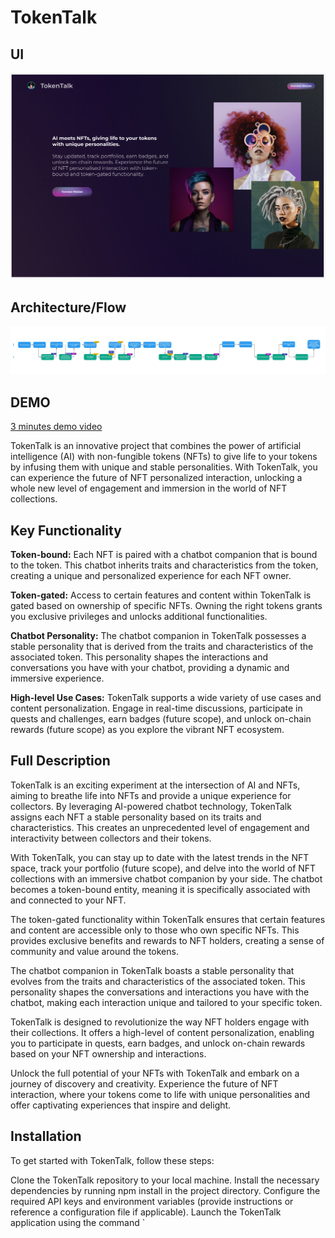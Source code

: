# TokenTalk

## UI

![](docs/nft-charcater-ui.png)

## Architecture/Flow

![](docs/ChatNFT-User-Journey.jpg)

## DEMO

[3 minutes demo video](https://www.loom.com/share/12cced9c83b54f28b45e010a12bfa8a1)


TokenTalk is an innovative project that combines the power of artificial intelligence (AI) with non-fungible tokens (NFTs) to give life to your tokens by infusing them with unique and stable personalities. With TokenTalk, you can experience the future of NFT personalized interaction, unlocking a whole new level of engagement and immersion in the world of NFT collections.

## Key Functionality
**Token-bound:** Each NFT is paired with a chatbot companion that is bound to the token. This chatbot inherits traits and characteristics from the token, creating a unique and personalized experience for each NFT owner.

**Token-gated:** Access to certain features and content within TokenTalk is gated based on ownership of specific NFTs. Owning the right tokens grants you exclusive privileges and unlocks additional functionalities.

**Chatbot Personality:** The chatbot companion in TokenTalk possesses a stable personality that is derived from the traits and characteristics of the associated token. This personality shapes the interactions and conversations you have with your chatbot, providing a dynamic and immersive experience.

**High-level Use Cases:** TokenTalk supports a wide variety of use cases and content personalization. Engage in real-time discussions, participate in quests and challenges, earn badges (future scope), and unlock on-chain rewards (future scope) as you explore the vibrant NFT ecosystem.

## Full Description

TokenTalk is an exciting experiment at the intersection of AI and NFTs, aiming to breathe life into NFTs and provide a unique experience for collectors. By leveraging AI-powered chatbot technology, TokenTalk assigns each NFT a stable personality based on its traits and characteristics. This creates an unprecedented level of engagement and interactivity between collectors and their tokens.

With TokenTalk, you can stay up to date with the latest trends in the NFT space, track your portfolio (future scope), and delve into the world of NFT collections with an immersive chatbot companion by your side. The chatbot becomes a token-bound entity, meaning it is specifically associated with and connected to your NFT.

The token-gated functionality within TokenTalk ensures that certain features and content are accessible only to those who own specific NFTs. This provides exclusive benefits and rewards to NFT holders, creating a sense of community and value around the tokens.

The chatbot companion in TokenTalk boasts a stable personality that evolves from the traits and characteristics of the associated token. This personality shapes the conversations and interactions you have with the chatbot, making each interaction unique and tailored to your specific token.

TokenTalk is designed to revolutionize the way NFT holders engage with their collections. It offers a high-level of content personalization, enabling you to participate in quests, earn badges, and unlock on-chain rewards based on your NFT ownership and interactions.

Unlock the full potential of your NFTs with TokenTalk and embark on a journey of discovery and creativity. Experience the future of NFT interaction, where your tokens come to life with unique personalities and offer captivating experiences that inspire and delight.

## Installation
To get started with TokenTalk, follow these steps:

Clone the TokenTalk repository to your local machine.
Install the necessary dependencies by running npm install in the project directory.
Configure the required API keys and environment variables (provide instructions or reference a configuration file if applicable).
Launch the TokenTalk application using the command `